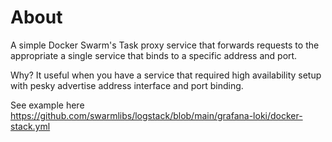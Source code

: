 # About

A simple Docker Swarm's Task proxy service that forwards requests to the appropriate a single service that binds to a specific address and port.

Why? It useful when you have a service that required high availability setup with pesky advertise address interface and port binding.

See example here https://github.com/swarmlibs/logstack/blob/main/grafana-loki/docker-stack.yml